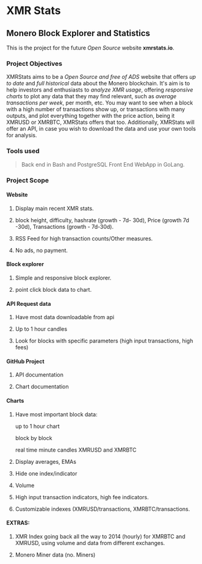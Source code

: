 # XMR Stats

## Monero Block Explorer and Statistics

This is the project for the future _Open Source_ website **xmrstats.io**.

### Project Objectives

XMRStats aims to be a _Open Source and free of ADS_ website that offers *up to date* and *full historical* data about the Monero blockchain. It's aim is to help investors and enthusiasts to *analyze XMR usage*, offering _responsive charts_ to plot any data that they may find relevant, such as _average transactions per week_, per month, etc. You may want to see when a block with a high number of transactions show up, or transactions with many outputs, and plot everything together with the price action, being it XMRUSD or XMRBTC, XMRStats offers that too. Additionally, XMRStats will offer an API, in case you wish to download the data and use your own tools for analysis.

### Tools used

> Back end in Bash and PostgreSQL
Front End WebApp in GoLang.

### Project Scope

#### Website 

1. Display main recent XMR stats.

2. block height, difficulty, hashrate (growth - 7d- 30d), Price (growth 7d -30d), Transactions (growth - 7d-30d).

3. RSS Feed for high transaction counts/Other measures.

4. No ads, no payment.

#### Block explorer

1. Simple and responsive block explorer.

2. point click block data to chart.

#### API Request data

1. Have most data downloadable from api

2. Up to 1 hour candles

3. Look for blocks with specific parameters (high input transactions, high fees)

#### GitHub Project

1. API documentation

2. Chart documentation

#### Charts

1. Have most important block data:

    up to 1 hour chart

    block by block

    real time minute candles XMRUSD and XMRBTC

2. Display averages, EMAs

3. Hide one index/indicator

4. Volume

5. High input transaction indicators, high fee indicators.

6. Customizable indexes (XMRUSD/transactions, XMRBTC/transactions.

#### EXTRAS:

1. XMR Index going back all the way to 2014 (hourly) for XMRBTC and XMRUSD, using volume and data from different exchanges.

2. Monero Miner data (no. Miners)
